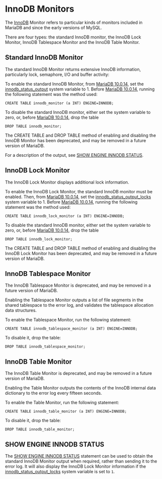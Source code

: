 
# InnoDB Monitors

The [InnoDB](../../../../general-resources/learning-and-training/training-and-tutorials/advanced-mariadb-articles/development-articles/quality/innodb-upgrade-tests/README.md) Monitor refers to particular kinds of monitors included in MariaDB and since the early versions of MySQL.


There are four types: the standard InnoDB monitor, the InnoDB Lock Monitor, InnoDB Tablespace Monitor and the InnoDB Table Monitor.


## Standard InnoDB Monitor


The standard InnoDB Monitor returns extensive InnoDB information, particularly lock, semaphore, I/O and buffer activity:


To enable the standard InnoDB Monitor, from [MariaDB 10.0.14](../../../../release-notes/mariadb-community-server/old-releases/release-notes-mariadb-10-0-series/mariadb-10014-release-notes.md), set the [innodb_status_output](innodb-system-variables.md) system variable to 1. Before [MariaDB 10.0.14](../../../../release-notes/mariadb-community-server/old-releases/release-notes-mariadb-10-0-series/mariadb-10014-release-notes.md), running the following statement was the method used:


```
CREATE TABLE innodb_monitor (a INT) ENGINE=INNODB;
```

To disable the standard InnoDB monitor, either set the system variable to zero, or, before [MariaDB 10.0.14](../../../../release-notes/mariadb-community-server/old-releases/release-notes-mariadb-10-0-series/mariadb-10014-release-notes.md), drop the table


```
DROP TABLE innodb_monitor;
```

The CREATE TABLE and DROP TABLE method of enabling and disabling the InnoDB Monitor has been deprecated, and may be removed in a future version of MariaDB.


For a description of the output, see [SHOW ENGINE INNODB STATUS](../../sql-statements-and-structure/sql-statements/administrative-sql-statements/show/show-engine-innodb-status.md).


## InnoDB Lock Monitor


The InnoDB Lock Monitor displays additional lock information.


To enable the InnoDB Lock Monitor, the standard InnoDB monitor must be enabled. Then, from [MariaDB 10.0.14](../../../../release-notes/mariadb-community-server/old-releases/release-notes-mariadb-10-0-series/mariadb-10014-release-notes.md), set the [innodb_status_output_locks](innodb-system-variables.md) system variable to 1. 
Before [MariaDB 10.0.14](../../../../release-notes/mariadb-community-server/old-releases/release-notes-mariadb-10-0-series/mariadb-10014-release-notes.md), running the following statement was the method used:


```
CREATE TABLE innodb_lock_monitor (a INT) ENGINE=INNODB;
```

To disable the standard InnoDB monitor, either set the system variable to zero, or, before [MariaDB 10.0.14](../../../../release-notes/mariadb-community-server/old-releases/release-notes-mariadb-10-0-series/mariadb-10014-release-notes.md), drop the table


```
DROP TABLE innodb_lock_monitor;
```

The CREATE TABLE and DROP TABLE method of enabling and disabling the InnoDB Lock Monitor has been deprecated, and may be removed in a future version of MariaDB.


## InnoDB Tablespace Monitor


The InnoDB Tablespace Monitor is deprecated, and may be removed in a future version of MariaDB.


Enabling the Tablespace Monitor outputs a list of file segments in the shared tablespace to the error log, and validates the tablespace allocation data structures.


To enable the Tablespace Monitor, run the following statement:


```
CREATE TABLE innodb_tablespace_monitor (a INT) ENGINE=INNODB;
```

To disable it, drop the table:


```
DROP TABLE innodb_tablespace_monitor;
```

## InnoDB Table Monitor


The InnoDB Table Monitor is deprecated, and may be removed in a future version of MariaDB.


Enabling the Table Monitor outputs the contents of the InnoDB internal data dictionary to the error log every fifteen seconds.


To enable the Table Monitor, run the following statement:


```
CREATE TABLE innodb_table_monitor (a INT) ENGINE=INNODB;
```

To disable it, drop the table:


```
DROP TABLE innodb_table_monitor;
```

## SHOW ENGINE INNODB STATUS


The [SHOW ENGINE INNODB STATUS](../../sql-statements-and-structure/sql-statements/administrative-sql-statements/show/show-engine-innodb-status.md) statement can be used to obtain the standard InnoDB Monitor output when required, rather than sending it to the error log. It will also display the InnoDB Lock Monitor information if the [innodb_status_output_locks](innodb-system-variables.md) system variable is set to `1`.

